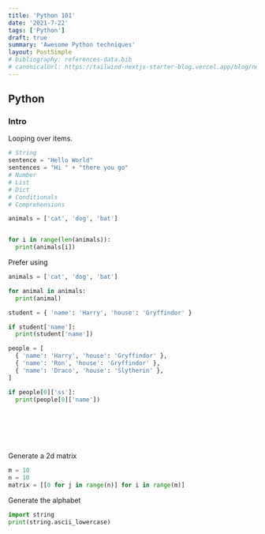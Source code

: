 ```yaml
---
title: 'Python 101'
date: '2021-7-22'
tags: ['Python']
draft: true
summary: 'Awesome Python techniques'
layout: PostSimple
# bibliography: references-data.bib
# canonicalUrl: https://tailwind-nextjs-starter-blog.vercel.app/blog/new-features-in-v1/
---
```


## Python

### Intro

Looping over items.

```python
# String
sentence = "Hello World"
sentences = "Hi " + "there you go"
# Number
# List
# Dict
# Conditionals
# Comprehensions
```

```python
animals = ['cat', 'dog', 'bat']


for i in range(len(animals)):
  print(animals[i])
```

Prefer using

```python
animals = ['cat', 'dog', 'bat']

for animal in animals:
  print(animal)
```

```python
student = { 'name': 'Harry', 'house': 'Gryffindor' }

if student['name']:
  print(student['name'])
```

```python
people = [
  { 'name': 'Harry', 'house': 'Gryffindor' },
  { 'name': 'Ron', 'house': 'Gryffindor' },
  { 'name': 'Draco', 'house': 'Slytherin' },
]

if people[0]['ss']:
  print(people[0]['name'])
```

```python

```

```python

```

```python

```

```python

```

```python

```

```python

```

Generate a 2d matrix

```python
m = 10
n = 10
matrix = [[0 for j in range(n)] for i in range(m)]
```

Generate the alphabet

```python
import string
print(string.ascii_lowercase)
```
